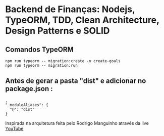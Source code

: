 # Backend de Finanças: Nodejs, TypeORM, TDD, Clean Architecture, Design Patterns e SOLID

## Comandos TypeORM

```
npm run typeorm -- migration:create -n create-goals
npm run typeorm -- migration:run
```

## Antes de gerar a pasta "dist" e adicionar no package.json :

```
,
"_moduleAliases": {
  "@": "dist"
}
```

Inspirada na arquitetura feita pelo Rodrigo Manguinho através da live [YouTube](https://www.youtube.com/watch?v=P0gpCCA8ZPs)
